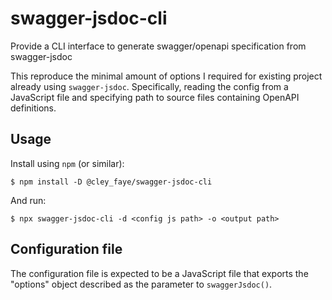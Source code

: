swagger-jsdoc-cli
=================
Provide a CLI interface to generate swagger/openapi specification from swagger-jsdoc

This reproduce the minimal amount of options I required for existing project already using `swagger-jsdoc`.
Specifically, reading the config from a JavaScript file and specifying path to source files containing OpenAPI definitions.

Usage
-----
Install using `npm` (or similar):

```shell
$ npm install -D @cley_faye/swagger-jsdoc-cli
```

And run:

```shell
$ npx swagger-jsdoc-cli -d <config js path> -o <output path>
```

Configuration file
------------------
The configuration file is expected to be a JavaScript file that exports the "options" object described as the parameter to `swaggerJsdoc()`.

